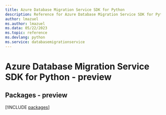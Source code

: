 ```yaml
---
title: Azure Database Migration Service SDK for Python
description: Reference for Azure Database Migration Service SDK for Python
author: lmazuel
ms.author: lmazuel
ms.data: 05/22/2023
ms.topic: reference
ms.devlang: python
ms.service: databasemigrationservice
---
```

# Azure Database Migration Service SDK for Python - preview
## Packages - preview
[!INCLUDE [packages](database-migration-service-index.md)]
